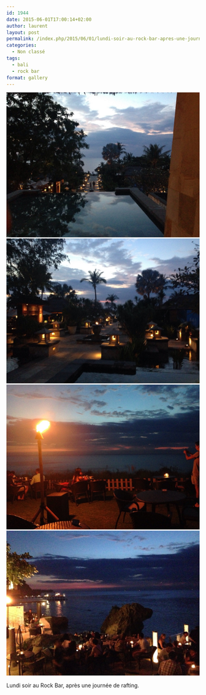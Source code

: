 ```yaml
---
id: 1944
date: 2015-06-01T17:00:14+02:00
author: laurent
layout: post
permalink: /index.php/2015/06/01/lundi-soir-au-rock-bar-apres-une-journee-de/
categories:
  - Non classé
tags:
  - bali
  - rock bar
format: gallery
---
```

<img src="/images/2015/06/tumblr_np9z8fRYDk1uuvt0bo1_1280.jpg" />
<img src="/images/2015/06/tumblr_np9z8fRYDk1uuvt0bo2_1280.jpg" />
<img src="/images/2015/06/tumblr_np9z8fRYDk1uuvt0bo3_1280.jpg" />
<img src="/images/2015/06/tumblr_np9z8fRYDk1uuvt0bo4_1280.jpg" />

Lundi soir au Rock Bar, après une journée de rafting.